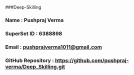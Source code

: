 ###Deep-Skilling
### Name : Pushpraj Verma
### SuperSet ID : 6388898
### Email : pushprajverma1011@gmail.com
### GitHub Repository : https://github.com/pushpraj-verma/Deep_Skilling.git
